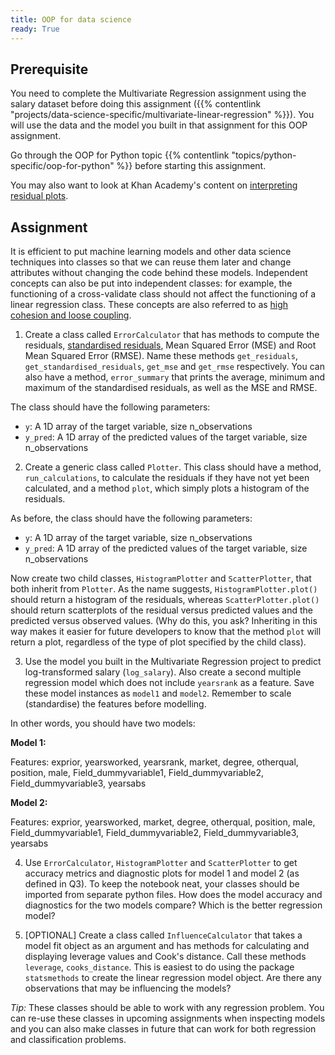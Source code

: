 ```yaml
---
title: OOP for data science
ready: True
---
```


## Prerequisite

You need to complete the Multivariate Regression assignment using the salary dataset before doing this assignment ({{% contentlink "projects/data-science-specific/multivariate-linear-regression" %}}). You will use the data and the model you built in that assignment for this OOP assignment.

Go through the OOP for Python topic {{% contentlink "topics/python-specific/oop-for-python" %}} before starting this assignment.

You may also want to look at Khan Academy's content on [interpreting residual plots](https://www.khanacademy.org/math/statistics-probability/describing-relationships-quantitative-data/assessing-the-fit-in-least-squares-regression/v/residual-plots).

## Assignment
It is efficient to put machine learning models and other data science techniques into classes so that we can reuse them later and change attributes without changing the code behind these models. Independent concepts can also be put into independent classes: for example, the functioning of a cross-validate class should not affect the functioning of a linear regression class. These concepts are also referred to as [high cohesion and loose coupling](https://medium.com/clarityhub/low-coupling-high-cohesion-3610e35ac4a6).

1. Create a class called `ErrorCalculator` that has methods to compute the residuals, [standardised residuals](https://www.isixsigma.com/dictionary/standardized-residual/), Mean Squared Error (MSE) and Root Mean Squared Error (RMSE). Name these methods `get_residuals`, `get_standardised_residuals`, `get_mse` and `get_rmse` respectively. You can also have a method, `error_summary` that prints the average, minimum and maximum of the standardised residuals, as well as the MSE and RMSE.

  The class should have the following parameters:
  - `y`: A 1D array of the target variable, size n_observations
  - `y_pred`: A 1D array of the predicted values of the target variable, size n_observations


2. Create a generic class called `Plotter`. This class should have a method, `run_calculations`, to calculate the residuals if they have not yet been calculated, and a method `plot`, which simply plots a histogram of the residuals.

As before, the class should have the following parameters:
- `y`: A 1D array of the target variable, size n_observations
- `y_pred`: A 1D array of the predicted values of the target variable, size n_observations

Now create two child classes, `HistogramPlotter` and `ScatterPlotter`, that both inherit from `Plotter`. As the name suggests, `HistogramPlotter.plot()` should return a histogram of the residuals, whereas `ScatterPlotter.plot()` should return scatterplots of the residual versus predicted values and the predicted versus observed values. (Why do this, you ask? Inheriting in this way makes it easier for future developers to know that the method `plot` will return a plot, regardless of the type of plot specified by the child class).


3. Use the model you built in the Multivariate Regression project to predict log-transformed salary (`log_salary`). Also create a second multiple regression model which does not include `yearsrank` as a feature. Save these model instances as `model1` and `model2`. Remember to scale (standardise) the features before modelling.

  In other words, you should have two models:

  **Model 1:**

  Features: exprior, yearsworked, yearsrank,  market, degree,  otherqual,  position,  male,  Field_dummyvariable1,  Field_dummyvariable2, Field_dummyvariable3,	yearsabs

  **Model 2:**

  Features: exprior,	yearsworked,  market,  degree,  otherqual,  position,  male,  Field_dummyvariable1, Field_dummyvariable2, Field_dummyvariable3, yearsabs

4. Use `ErrorCalculator`, `HistogramPlotter` and `ScatterPlotter` to get accuracy metrics and diagnostic plots for model 1 and model 2 (as defined in Q3). To keep the notebook neat, your classes should be imported from separate python files.
How does the model accuracy and diagnostics for the two models compare? Which is the better regression model?

5. [OPTIONAL] Create a class called `InfluenceCalculator` that takes a model fit object as an argument and has methods for calculating and displaying leverage values and Cook's distance. Call these methods `leverage`, `cooks_distance`. This is easiest to do using the package `statsmethods` to create the linear regression model object. Are there any observations that may be influencing the models?

*Tip:* These classes should be able to work with any regression problem. You can re-use these classes in upcoming assignments when inspecting models and you can also make classes in future that can work for both regression and classification problems.
